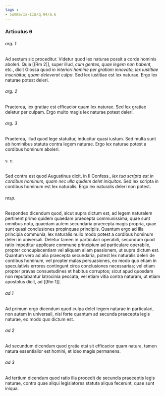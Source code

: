 ```yaml
---
tags : 
- Summa/Ia-IIæ/q.94/a.6
---
```


### Articulus 6

###### arg. 1
Ad sextum sic proceditur. Videtur quod lex naturae possit a corde hominis aboleri. Quia [[Rm 2]], super illud, *cum gentes, quae legem non habent,* etc., dicit Glossa quod *in interiori homine per gratiam innovato, lex iustitiae inscribitur, quam deleverat culpa*. Sed lex iustitiae est lex naturae. Ergo lex naturae potest deleri.

###### arg. 2
Praeterea, lex gratiae est efficacior quam lex naturae. Sed lex gratiae deletur per culpam. Ergo multo magis lex naturae potest deleri.

###### arg. 3
Praeterea, illud quod lege statuitur, inducitur quasi iustum. Sed multa sunt ab hominibus statuta contra legem naturae. Ergo lex naturae potest a cordibus hominum aboleri.

###### s. c.
Sed contra est quod Augustinus dicit, in II Confess., *lex tua scripta est in cordibus hominum, quam nec ulla quidem delet iniquitas*. Sed lex scripta in cordibus hominum est lex naturalis. Ergo lex naturalis deleri non potest.

###### resp.
Respondeo dicendum quod, sicut supra dictum est, ad legem naturalem pertinent primo quidem quaedam praecepta communissima, quae sunt omnibus nota, quaedam autem secundaria praecepta magis propria, quae sunt quasi conclusiones propinquae principiis. Quantum ergo ad illa principia communia, lex naturalis nullo modo potest a cordibus hominum deleri in universali. Deletur tamen in particulari operabili, secundum quod ratio impeditur applicare commune principium ad particulare operabile, propter concupiscentiam vel aliquam aliam passionem, ut supra dictum est. Quantum vero ad alia praecepta secundaria, potest lex naturalis deleri de cordibus hominum, vel propter malas persuasiones, eo modo quo etiam in speculativis errores contingunt circa conclusiones necessarias; vel etiam propter pravas consuetudines et habitus corruptos; sicut apud quosdam non reputabantur latrocinia peccata, vel etiam vitia contra naturam, ut etiam apostolus dicit, ad [[Rm 1]].

###### ad 1
Ad primum ergo dicendum quod culpa delet legem naturae in particulari, non autem in universali, nisi forte quantum ad secunda praecepta legis naturae, eo modo quo dictum est.

###### ad 2
Ad secundum dicendum quod gratia etsi sit efficacior quam natura, tamen natura essentialior est homini, et ideo magis permanens.

###### ad 3
Ad tertium dicendum quod ratio illa procedit de secundis praeceptis legis naturae, contra quae aliqui legislatores statuta aliqua fecerunt, quae sunt iniqua.

